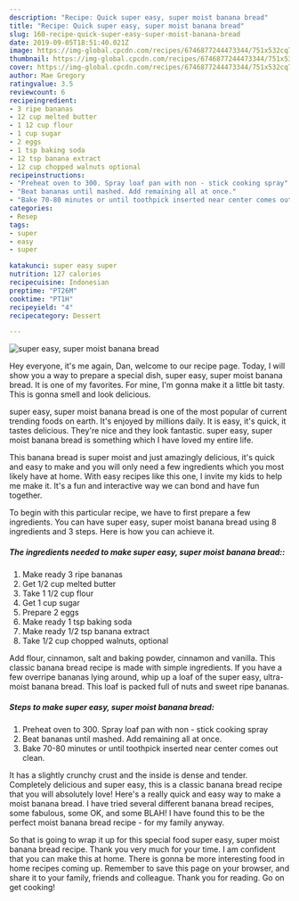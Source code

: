 ```yaml
---
description: "Recipe: Quick super easy, super moist banana bread"
title: "Recipe: Quick super easy, super moist banana bread"
slug: 160-recipe-quick-super-easy-super-moist-banana-bread
date: 2019-09-05T18:51:40.021Z
image: https://img-global.cpcdn.com/recipes/6746877244473344/751x532cq70/super-easy-super-moist-banana-bread-recipe-main-photo.jpg
thumbnail: https://img-global.cpcdn.com/recipes/6746877244473344/751x532cq70/super-easy-super-moist-banana-bread-recipe-main-photo.jpg
cover: https://img-global.cpcdn.com/recipes/6746877244473344/751x532cq70/super-easy-super-moist-banana-bread-recipe-main-photo.jpg
author: Mae Gregory
ratingvalue: 3.5
reviewcount: 6
recipeingredient:
- 3 ripe bananas
- 12 cup melted butter
- 1 12 cup flour
- 1 cup sugar
- 2 eggs
- 1 tsp baking soda
- 12 tsp banana extract
- 12 cup chopped walnuts optional
recipeinstructions:
- "Preheat oven to 300. Spray loaf pan with non - stick cooking spray"
- "Beat bananas until mashed. Add remaining all at once."
- "Bake 70-80 minutes or until toothpick inserted near center comes out clean."
categories:
- Resep
tags:
- super
- easy
- super

katakunci: super easy super
nutrition: 127 calories
recipecuisine: Indonesian
preptime: "PT26M"
cooktime: "PT1H"
recipeyield: "4"
recipecategory: Dessert

---
```



![super easy, super moist banana bread](https://img-global.cpcdn.com/recipes/6746877244473344/751x532cq70/super-easy-super-moist-banana-bread-recipe-main-photo.jpg)

Hey everyone, it's me again, Dan, welcome to our recipe page. Today, I will show you a way to prepare a special dish, super easy, super moist banana bread. It is one of my favorites. For mine, I'm gonna make it a little bit tasty. This is gonna smell and look delicious.

super easy, super moist banana bread is one of the most popular of current trending foods on earth. It's enjoyed by millions daily. It is easy, it's quick, it tastes delicious. They're nice and they look fantastic. super easy, super moist banana bread is something which I have loved my entire life.

This banana bread is super moist and just amazingly delicious, it&#39;s quick and easy to make and you will only need a few ingredients which you most likely have at home. With easy recipes like this one, I invite my kids to help me make it. It&#39;s a fun and interactive way we can bond and have fun together.


To begin with this particular recipe, we have to first prepare a few ingredients. You can have super easy, super moist banana bread using 8 ingredients and 3 steps. Here is how you can achieve it.

##### The ingredients needed to make super easy, super moist banana bread::

1. Make ready 3 ripe bananas
1. Get 1/2 cup melted butter
1. Take 1 1/2 cup flour
1. Get 1 cup sugar
1. Prepare 2 eggs
1. Make ready 1 tsp baking soda
1. Make ready 1/2 tsp banana extract
1. Take 1/2 cup chopped walnuts, optional


Add flour, cinnamon, salt and baking powder, cinnamon and vanilla. This classic banana bread recipe is made with simple ingredients. If you have a few overripe bananas lying around, whip up a loaf of the super easy, ultra-moist banana bread. This loaf is packed full of nuts and sweet ripe bananas. 

##### Steps to make super easy, super moist banana bread:

1. Preheat oven to 300. Spray loaf pan with non - stick cooking spray
1. Beat bananas until mashed. Add remaining all at once.
1. Bake 70-80 minutes or until toothpick inserted near center comes out clean.


It has a slightly crunchy crust and the inside is dense and tender. Completely delicious and super easy, this is a classic banana bread recipe that you will absolutely love! Here&#39;s a really quick and easy way to make a moist banana bread. I have tried several different banana bread recipes, some fabulous, some OK, and some BLAH! I have found this to be the perfect moist banana bread recipe - for my family anyway. 

So that is going to wrap it up for this special food super easy, super moist banana bread recipe. Thank you very much for your time. I am confident that you can make this at home. There is gonna be more interesting food in home recipes coming up. Remember to save this page on your browser, and share it to your family, friends and colleague. Thank you for reading. Go on get cooking!
